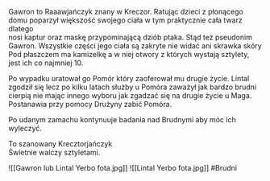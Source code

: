 Gawron to Raaawjańczyk znany w Kreczor. Ratując dzieci z płonącego domu poparzył większość swojego ciała w tym praktycznie cała twarz dlatego  
nosi kaptur oraz maskę przypominającą dziób ptaka. Stąd też pseudonim Gawron. Wszystkie części jego ciała są zakryte nie widać ani skrawka skóry  
Pod płaszczem ma kamizelkę a w niej otwory z których wystają sztylety, jest ich co najmniej 10.

Po wypadku uratował go Pomór który zaoferował mu drugie życie. Lintal zgodził się lecz po kilku latach służby u Pomóra zaważył jak bardzo brudni cierpią nie mając innego wyboru jak zgadzać się na drugie życie u Maga. Postanawia przy pomocy Drużyny zabić Pomóra.

Po udanym zamachu kontynuuje badania nad Brudnymi aby móc ich wyleczyć.

To szanowany Krecztorjańczyk  
Świetnie walczy sztyletami.

![[Gawron lub Lintal Yerbo fota.jpg]]
![[Lintal Yerbo fota.jpg]]
#Brudni
